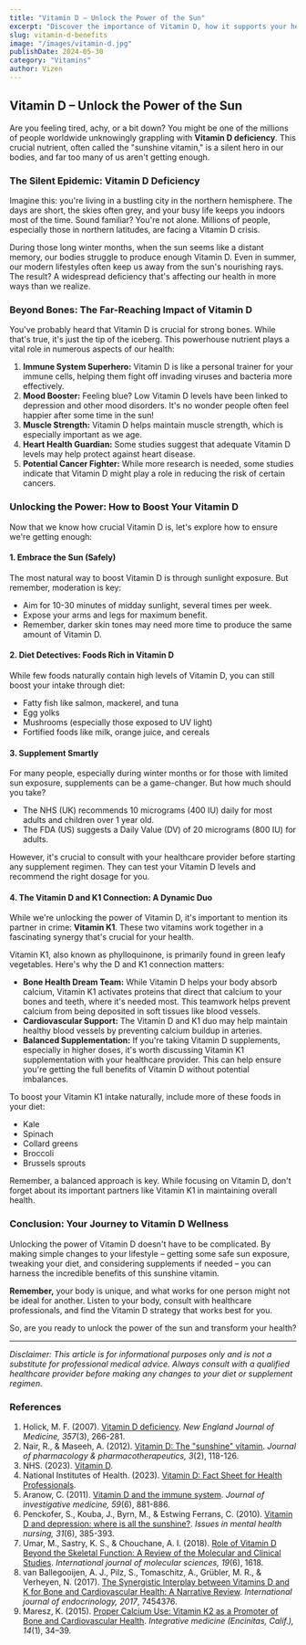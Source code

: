 ```yaml
---
title: "Vitamin D – Unlock the Power of the Sun"
excerpt: "Discover the importance of Vitamin D, how it supports your health, and ways to ensure you’re getting enough through sun exposure, diet, and supplements."
slug: vitamin-d-benefits
image: "/images/vitamin-d.jpg"
publishDate: 2024-05-30
category: "Vitamins"
author: Vizen
---
```



## Vitamin D – Unlock the Power of the Sun

Are you feeling tired, achy, or a bit down? You might be one of the millions of people worldwide unknowingly grappling with **Vitamin D deficiency**. This crucial nutrient, often called the "sunshine vitamin," is a silent hero in our bodies, and far too many of us aren't getting enough.

### The Silent Epidemic: Vitamin D Deficiency

Imagine this: you're living in a bustling city in the northern hemisphere. The days are short, the skies often grey, and your busy life keeps you indoors most of the time. Sound familiar? You're not alone. Millions of people, especially those in northern latitudes, are facing a Vitamin D crisis.

During those long winter months, when the sun seems like a distant memory, our bodies struggle to produce enough Vitamin D. Even in summer, our modern lifestyles often keep us away from the sun's nourishing rays. The result? A widespread deficiency that's affecting our health in more ways than we realize.

### Beyond Bones: The Far-Reaching Impact of Vitamin D

You've probably heard that Vitamin D is crucial for strong bones. While that's true, it's just the tip of the iceberg. This powerhouse nutrient plays a vital role in numerous aspects of our health:

1. **Immune System Superhero:** Vitamin D is like a personal trainer for your immune cells, helping them fight off invading viruses and bacteria more effectively.
2. **Mood Booster:** Feeling blue? Low Vitamin D levels have been linked to depression and other mood disorders. It's no wonder people often feel happier after some time in the sun!
3. **Muscle Strength:** Vitamin D helps maintain muscle strength, which is especially important as we age.
4. **Heart Health Guardian:** Some studies suggest that adequate Vitamin D levels may help protect against heart disease.
5. **Potential Cancer Fighter:** While more research is needed, some studies indicate that Vitamin D might play a role in reducing the risk of certain cancers.

### Unlocking the Power: How to Boost Your Vitamin D

Now that we know how crucial Vitamin D is, let's explore how to ensure we're getting enough:

#### 1. Embrace the Sun (Safely)

The most natural way to boost Vitamin D is through sunlight exposure. But remember, moderation is key:

- Aim for 10-30 minutes of midday sunlight, several times per week.
- Expose your arms and legs for maximum benefit.
- Remember, darker skin tones may need more time to produce the same amount of Vitamin D.

#### 2. Diet Detectives: Foods Rich in Vitamin D

While few foods naturally contain high levels of Vitamin D, you can still boost your intake through diet:

- Fatty fish like salmon, mackerel, and tuna
- Egg yolks
- Mushrooms (especially those exposed to UV light)
- Fortified foods like milk, orange juice, and cereals

#### 3. Supplement Smartly

For many people, especially during winter months or for those with limited sun exposure, supplements can be a game-changer. But how much should you take?

- The NHS (UK) recommends 10 micrograms (400 IU) daily for most adults and children over 1 year old.
- The FDA (US) suggests a Daily Value (DV) of 20 micrograms (800 IU) for adults.

However, it's crucial to consult with your healthcare provider before starting any supplement regimen. They can test your Vitamin D levels and recommend the right dosage for you.

#### 4. The Vitamin D and K1 Connection: A Dynamic Duo

While we're unlocking the power of Vitamin D, it's important to mention its partner in crime: **Vitamin K1**. These two vitamins work together in a fascinating synergy that's crucial for your health.

Vitamin K1, also known as phylloquinone, is primarily found in green leafy vegetables. Here's why the D and K1 connection matters:

- **Bone Health Dream Team:** While Vitamin D helps your body absorb calcium, Vitamin K1 activates proteins that direct that calcium to your bones and teeth, where it's needed most. This teamwork helps prevent calcium from being deposited in soft tissues like blood vessels.
- **Cardiovascular Support:** The Vitamin D and K1 duo may help maintain healthy blood vessels by preventing calcium buildup in arteries.
- **Balanced Supplementation:** If you're taking Vitamin D supplements, especially in higher doses, it's worth discussing Vitamin K1 supplementation with your healthcare provider. This can help ensure you're getting the full benefits of Vitamin D without potential imbalances.

To boost your Vitamin K1 intake naturally, include more of these foods in your diet:

- Kale
- Spinach
- Collard greens
- Broccoli
- Brussels sprouts

Remember, a balanced approach is key. While focusing on Vitamin D, don't forget about its important partners like Vitamin K1 in maintaining overall health.

### Conclusion: Your Journey to Vitamin D Wellness

Unlocking the power of Vitamin D doesn't have to be complicated. By making simple changes to your lifestyle – getting some safe sun exposure, tweaking your diet, and considering supplements if needed – you can harness the incredible benefits of this sunshine vitamin.

**Remember,** your body is unique, and what works for one person might not be ideal for another. Listen to your body, consult with healthcare professionals, and find the Vitamin D strategy that works best for you.

So, are you ready to unlock the power of the sun and transform your health?

---

_Disclaimer: This article is for informational purposes only and is not a substitute for professional medical advice. Always consult with a qualified healthcare provider before making any changes to your diet or supplement regimen._

### References

1. Holick, M. F. (2007). [Vitamin D deficiency](https://www.nejm.org/doi/full/10.1056/nejmra070553). _New England Journal of Medicine, 357_(3), 266-281.
2. Nair, R., & Maseeh, A. (2012). [Vitamin D: The "sunshine" vitamin](https://www.ncbi.nlm.nih.gov/pmc/articles/PMC3356951/). _Journal of pharmacology & pharmacotherapeutics, 3_(2), 118-126.
3. NHS. (2023). [Vitamin D](https://www.nhs.uk/conditions/vitamins-and-minerals/vitamin-d/).
4. National Institutes of Health. (2023). [Vitamin D: Fact Sheet for Health Professionals](https://ods.od.nih.gov/factsheets/VitaminD-HealthProfessional/).
5. Aranow, C. (2011). [Vitamin D and the immune system](https://www.ncbi.nlm.nih.gov/pmc/articles/PMC3166406/). _Journal of investigative medicine, 59_(6), 881-886.
6. Penckofer, S., Kouba, J., Byrn, M., & Estwing Ferrans, C. (2010). [Vitamin D and depression: where is all the sunshine?](https://www.ncbi.nlm.nih.gov/pmc/articles/PMC2908269/). _Issues in mental health nursing, 31_(6), 385-393.
7. Umar, M., Sastry, K. S., & Chouchane, A. I. (2018). [Role of Vitamin D Beyond the Skeletal Function: A Review of the Molecular and Clinical Studies](https://www.ncbi.nlm.nih.gov/pmc/articles/PMC6032242/). _International journal of molecular sciences, 19_(6), 1618.
8. van Ballegooijen, A. J., Pilz, S., Tomaschitz, A., Grübler, M. R., & Verheyen, N. (2017). [The Synergistic Interplay between Vitamins D and K for Bone and Cardiovascular Health: A Narrative Review](https://www.ncbi.nlm.nih.gov/pmc/articles/PMC5613455/). _International journal of endocrinology, 2017_, 7454376.
9. Maresz, K. (2015). [Proper Calcium Use: Vitamin K2 as a Promoter of Bone and Cardiovascular Health](https://www.ncbi.nlm.nih.gov/pmc/articles/PMC4566462/). _Integrative medicine (Encinitas, Calif.), 14_(1), 34–39.